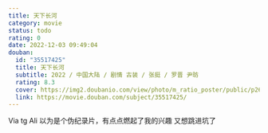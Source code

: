 ```yaml
---
title: 天下长河
category: movie
status: todo
rating: 0
date: 2022-12-03 09:49:04
douban:
  id: "35517425"
  title: 天下长河
  subtitle: 2022 / 中国大陆 / 剧情 古装 / 张挺 / 罗晋 尹昉
  rating: 8.3
  cover: https://img2.doubanio.com/view/photo/m_ratio_poster/public/p2680945231.jpg
  link: https://movie.douban.com/subject/35517425/
---
```


Via tg Ali 以为是个伪纪录片，有点点燃起了我的兴趣 又想跳进坑了